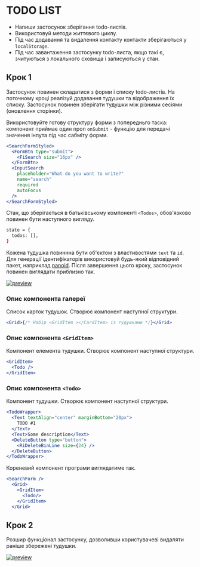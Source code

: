 # TODO LIST

- Напиши застосунок зберігання todo-листів.
- Використовуй методи життєвого циклу.
- Під час додавання та видалення контакту контакти зберігаються у
  `localStorage`.
- Під час завантаження застосунку todo-листа, якщо такі є, зчитуються з
  локального сховища і записуються у стан.

## Крок 1

Застосунок повинен складатися з форми і списку todo-листів. На поточному кроці
реалізуй додавання тудушки та відображення їх списку. Застосунок повинен
зберігати тудушки між різними сесіями (оновлення сторінки).

Використовуйте готову структуру форми з попередньго таска: компонент приймає
один проп `onSubmit` - функцію для передачі значення інпута під час сабміту
форми.

```jsx
<SearchFormStyled>
  <FormBtn type="submit">
    <FiSearch size="16px" />
  </FormBtn>
  <InputSearch
    placeholder="What do you want to write?"
    name="search"
    required
    autoFocus
  />
</SearchFormStyled>
```

Стан, що зберігається в батьківському компоненті `<Todos>`, обов'язково повинен
бути наступного вигляду.

```bash
state = {
  todos: [],
}
```

Кожена тудушка повиннна бути об'єктом з властивостями `text` та `id`. Для
генерації ідентифікаторів використовуй будь-який відповідний пакет, наприклад
[nanoid](https://www.npmjs.com/package/nanoid). Після завершення цього кроку,
застосунок повинен виглядати приблизно так.

[![preview](https://i.gyazo.com/de0115918db7d989fbdc10f1744c11c3.png)](https://gyazo.com/de0115918db7d989fbdc10f1744c11c3)

### Опис компонента галереї

Список карток тудушок. Створює компонент наступної структури.

```jsx
<Grid>{/* Набір <GridItem ></CardItem> із тудушками */}</Grid>
```

### Опис компонента `<GridItem>`

Компонент елемента тудушки. Створює компонент наступної структури.

```jsx
<GridItem>
  <Todo />
</GridItem>
```

### Опис компонента `<Todo>`

Компонент тудушки. Створює компонент наступної структури.

```jsx
<TodoWrapper>
  <Text textAlign="center" marginBottom="20px">
    TODO #1
  </Text>
  <Text>Some description</Text>
  <DeleteButton type="button">
    <RiDeleteBinLine size={24} />
  </DeleteButton>
</TodoWrapper>
```

Кореневий компонент програми виглядатиме так.

```jsx
<SearchForm />
  <Grid>
    <GridItem>
      <Todo/>
    </GridItem>
  </Grid>
```

## Крок 2

Розшир функціонал застосунку, дозволивши користувачеві видаляти раніше збережені
тудушки.

[![preview](https://i.gyazo.com/61aa60f11c9325b11fb5663a75085fc9.gif)](https://gyazo.com/61aa60f11c9325b11fb5663a75085fc9)

